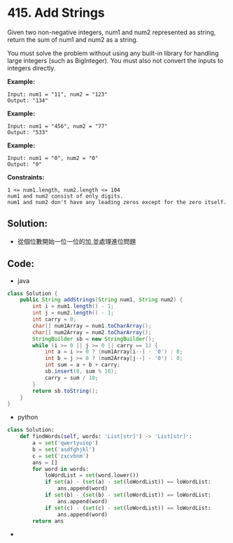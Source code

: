 # 415. Add Strings

Given two non-negative integers, num1 and num2 represented as string, return the sum of num1 and num2 as a string.

You must solve the problem without using any built-in library for handling large integers (such as BigInteger). You must also not convert the inputs to integers directly.

**Example:**

```
Input: num1 = "11", num2 = "123"
Output: "134"
```

**Example:**

```
Input: num1 = "456", num2 = "77"
Output: "533"
```


**Example:**

```
Input: num1 = "0", num2 = "0"
Output: "0"
```


**Constraints:**

```
1 <= num1.length, num2.length <= 104
num1 and num2 consist of only digits.
num1 and num2 don't have any leading zeros except for the zero itself.
```

## Solution:

- 從個位數開始一位一位的加,並處理進位問題

## Code:

* java
  
```java
class Solution {
    public String addStrings(String num1, String num2) {
        int i = num1.length() - 1;
        int j = num2.length() - 1;
        int carry = 0;
        char[] num1Array = num1.toCharArray();
        char[] num2Array = num2.toCharArray();
        StringBuilder sb = new StringBuilder();
        while (i >= 0 || j >= 0 || carry == 1) {
            int a = i >= 0 ? (num1Array[i--] - '0') : 0;
            int b = j >= 0 ? (num2Array[j--] - '0') : 0;
            int sum = a + b + carry;
            sb.insert(0, sum % 10);
            carry = sum / 10;
        }
        return sb.toString();
    }
}
```


* python

```py
class Solution:
    def findWords(self, words: 'List[str]') -> 'List[str]':
        a = set('qwertyuiop')
        b = set('asdfghjkl')
        c = set('zxcvbnm')
        ans = []
        for word in words:
            loWordList = set(word.lower())
            if set(a) - (set(a) - set(loWordList)) == loWordList:
                ans.append(word)
            if set(b) - (set(b) - set(loWordList)) == loWordList:
                ans.append(word)
            if set(c) - (set(c) - set(loWordList)) == loWordList:
                ans.append(word)
        return ans
```

* 


